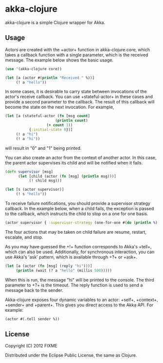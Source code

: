
akka-clojure
============

akka-clojure is a simple Clojure wrapper for Akka.

Usage
-----

Actors are created with the +actor+ function in akka-clojure.core, which
takes a callback function with a single parameter, which is the
received message. The example below shows the basic usage.

```clojure
(use '(akka-clojure core))

(let [a (actor #(println "Received " %))]
     (! a "hello"))
```

In some cases, it is desirable to carry state between invocations of
the actor's receive callback. You can use +stateful-actor+ in these
cases and provide a second parameter to the callback. The result of
this callback will become the state on the next invocation. For
example,

```clojure
(let [a (stateful-actor (fn [msg count]
          	       	   (println count)
     			   (+ count 1))
	       {:initial-state 0})]
     (! a "hi")
     (! a "hi"))    
```

will result in "0" and "1" being printed.

You can also create an actor from the context of another actor. In 
this case, the parent actor supervises its child and will be notified
when it fails. 

```clojure
(defn supervisor [msg]
      (let [child (actor (fn [msg] (println msg)))]
      	   (! child msg)))

(let [s (actor supervisor)]
     (! s "hello"))
```

To receive failure notifications, you should provide a supervisor strategy
callback. In the example below, when a child fails, the exception is passed
to the callback, which instructs the child to stop on a one for one basis. 

```clojure
(actor supervisor { :supervisor-strategy (one-for-one #(do (println %) stop)) })
```

The four actions that may be taken on child failure are resume, restart,
escalate, and stop.

As you may have guessed the +!+ function corresponds to Akka's +tell+,
which can also be used. Additionally, for synchronous interaction, you
can use Akka's 'ask' pattern, which is available through +?+ or +ask+.

```clojure
(let [a (actor (fn [msg] (reply "hi")))]
     (println (wait (? a "hello" (millis 500)))))
```

When this is run, the message "hi" will be printed to the console.
The third parameter to +?+ is the timeout. The reply function is used
to send a message back to the sender.

Akka-clojure exposes four dynamic variables to an actor: +self+, +context+,
+sender+ and +parent+. This gives you direct access to the Akka API.
For example:

```clojure
(actor #(.tell sender %))
```



## License

Copyright (C) 2012 FIXME

Distributed under the Eclipse Public License, the same as Clojure.

